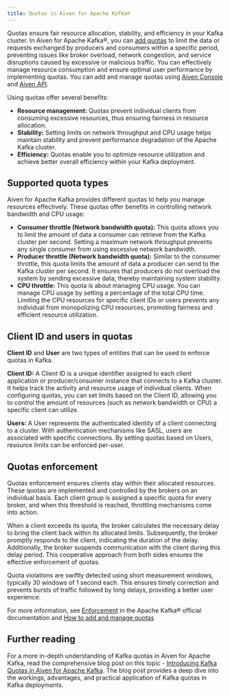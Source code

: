 ```yaml
---
title: Quotas in Aiven for Apache Kafka®
---
```


Quotas ensure fair resource allocation, stability, and efficiency in
your Kafka cluster. In Aiven for Apache Kafka®, you can
[add quotas](/docs/products/kafka/howto/manage-quotas) to limit the data or requests exchanged by producers and
consumers within a specific period, preventing issues like broker
overload, network congestion, and service disruptions caused by
excessive or malicious traffic. You can effectively manage resource
consumption and ensure optimal user performance by implementing quotas.
You can add and manage quotas using [Aiven
Console](https://console.aiven.io/) and [Aiven
API](https://api.aiven.io/doc/).

Using quotas offer several benefits:

-   **Resource management:** Quotas prevent individual clients from
    consuming excessive resources, thus ensuring fairness in resource
    allocation.
-   **Stability:** Setting limits on network throughput and CPU usage
    helps maintain stability and prevent performance degradation of the
    Apache Kafka cluster.
-   **Efficiency:** Quotas enable you to optimize resource utilization
    and achieve better overall efficiency within your Kafka deployment.

## Supported quota types

Aiven for Apache Kafka provides different quotas to help you manage
resources effectively. These quotas offer benefits in controlling
network bandwidth and CPU usage:

-   **Consumer throttle (Network bandwidth quota):** This quota allows
    you to limit the amount of data a consumer can retrieve from the
    Kafka cluster per second. Setting a maximum network throughput
    prevents any single consumer from using excessive network bandwidth.
-   **Producer throttle (Network bandwidth quota):** Similar to the
    consumer throttle, this quota limits the amount of data a producer
    can send to the Kafka cluster per second. It ensures that producers
    do not overload the system by sending excessive data, thereby
    maintaining system stability.
-   **CPU throttle:** This quota is about managing CPU usage. You can
    manage CPU usage by setting a percentage of the total CPU time.
    Limiting the CPU resources for specific client IDs or users prevents
    any individual from monopolizing CPU resources, promoting fairness
    and efficient resource utilization.

## Client ID and users in quotas

**Client ID** and **User** are two types of entities that can be used to
enforce quotas in Kafka.

**Client ID:** A Client ID is a unique identifier assigned to each
client application or producer/consumer instance that connects to a
Kafka cluster. It helps track the activity and resource usage of
individual clients. When configuring quotas, you can set limits based on
the Client ID, allowing you to control the amount of resources (such as
network bandwidth or CPU) a specific client can utilize.

**Users:** A User represents the authenticated identity of a client
connecting to a cluster. With authentication mechanisms like SASL, users
are associated with specific connections. By setting quotas based on
Users, resource limits can be enforced per-user.

## Quotas enforcement

Quotas enforcement ensures clients stay within their allocated
resources. These quotas are implemented and controlled by the brokers on
an individual basis. Each client group is assigned a specific quota for
every broker, and when this threshold is reached, throttling mechanisms
come into action.

When a client exceeds its quota, the broker calculates the necessary
delay to bring the client back within its allocated limits.
Subsequently, the broker promptly responds to the client, indicating the
duration of the delay. Additionally, the broker suspends communication
with the client during this delay period. This cooperative approach from
both sides ensures the effective enforcement of quotas.

Quota violations are swiftly detected using short measurement windows,
typically 30 windows of 1 second each. This ensures timely correction
and prevents bursts of traffic followed by long delays, providing a
better user experience.

For more information, see
[Enforcement](https://kafka.apache.org/documentation) in the Apache
Kafka® official documentation and
[How to add and manage quotas](/docs/products/kafka/howto/manage-quotas)

## Further reading

For a more in-depth understanding of Kafka quotas in Aiven for Apache
Kafka, read the comprehensive blog post on this topic - [Introducing
Kafka Quotas in Aiven for Apache
Kafka](https://aiven.io/blog/introducing-kafka-quotas-in-aiven-for-apache-kafka).
The blog post provides a deep dive into the workings, advantages, and
practical application of Kafka quotas in Kafka deployments.
